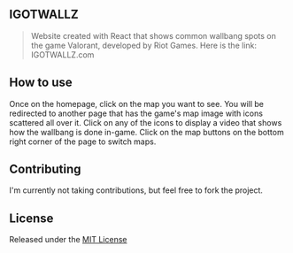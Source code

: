 ## IGOTWALLZ
> Website created with React that shows common wallbang spots on the game Valorant, developed by Riot Games. Here is the link: IGOTWALLZ.com

## How to use
Once on the homepage, click on the map you want to see. You will be redirected to another page that has the game's map image with icons scattered all over it. Click on any of the icons to display a video that shows how the wallbang is done in-game. Click on the map buttons on the bottom right corner of the page to switch maps.

## Contributing
I'm currently not taking contributions, but feel free to fork the project.

## License
Released under the [MIT License](LICENSE)
